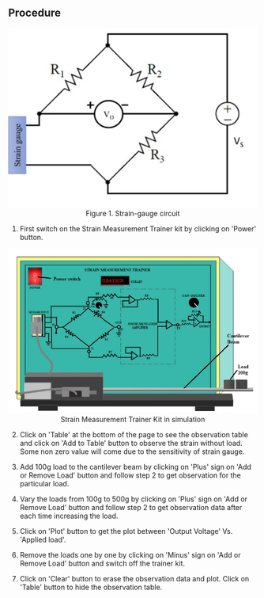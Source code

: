## Procedure


<div align="center">
<img class="img-fluid"  src="./images/conn.jpg" alt=""><br> 
Figure 1. Strain-gauge circuit         
</div>


1. First switch on the Strain Measurement Trainer kit by clicking on 'Power' button. 

<div align="center">
<img class="img-fluid"  src="./images/conn2.jpg" alt=""><br> 
 Strain Measurement Trainer Kit in simulation          
</div>

2. Click on 'Table' at the bottom of the page to see the observation table and click on 'Add to Table' button to observe the strain without load. Some non zero value will come due to
the sensitivity of strain gauge.

3. Add 100g load to the cantilever beam by clicking on 'Plus' sign on 'Add or Remove Load' button and follow step 2 to get observation for the particular load. 

4. Vary the loads from 100g to 500g by clicking on 'Plus' sign on 'Add or Remove Load' button and follow step 2 to get observation data after each time increasing the load.

5. Click on 'Plot' button to get the plot between 'Output Voltage' Vs. 'Applied load'.

6. Remove the loads one by one by clicking on 'Minus' sign on 'Add or Remove Load' button and switch off the trainer kit.

7. Click on 'Clear' button to erase the observation data and plot. Click on 'Table' button to hide the observation table.


